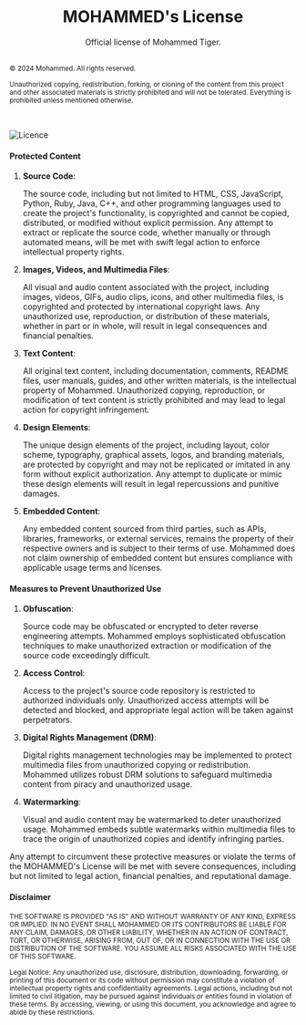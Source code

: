 <div align="center">
  <h1>MOHAMMED's License</h1>
  Official license of Mohammed Tiger. 
</div>

<br>

<sub> © 2024 Mohammed. All rights reserved. </sub>

<sub> Unauthorized copying, redistribution, forking, or cloning of the content from this project and other associated materials is strictly prohibited and will not be tolerated. Everything is prohibited unless mentioned otherwise. </sub>

<br>

![Licence](https://github.com/tech-moh-logy/MOHAMMED-License/assets/132733865/af2cf24e-1e0d-4c1e-9f93-ebf31b5683c5)

#### Protected Content

1. **Source Code**:

   The source code, including but not limited to HTML, CSS, JavaScript, Python, Ruby, Java, C++, and other programming languages used to create the project's functionality, is copyrighted and cannot be copied, distributed, or modified without explicit permission. Any attempt to extract or replicate the source code, whether manually or through automated means, will be met with swift legal action to enforce intellectual property rights.

2. **Images, Videos, and Multimedia Files**:

   All visual and audio content associated with the project, including images, videos, GIFs, audio clips, icons, and other multimedia files, is copyrighted and protected by international copyright laws. Any unauthorized use, reproduction, or distribution of these materials, whether in part or in whole, will result in legal consequences and financial penalties.

3. **Text Content**:

   All original text content, including documentation, comments, README files, user manuals, guides, and other written materials, is the intellectual property of Mohammed. Unauthorized copying, reproduction, or modification of text content is strictly prohibited and may lead to legal action for copyright infringement.

4. **Design Elements**:

   The unique design elements of the project, including layout, color scheme, typography, graphical assets, logos, and branding materials, are protected by copyright and may not be replicated or imitated in any form without explicit authorization. Any attempt to duplicate or mimic these design elements will result in legal repercussions and punitive damages.

5. **Embedded Content**:

   Any embedded content sourced from third parties, such as APIs, libraries, frameworks, or external services, remains the property of their respective owners and is subject to their terms of use. Mohammed does not claim ownership of embedded content but ensures compliance with applicable usage terms and licenses.

#### Measures to Prevent Unauthorized Use

1. **Obfuscation**:

   Source code may be obfuscated or encrypted to deter reverse engineering attempts. Mohammed employs sophisticated obfuscation techniques to make unauthorized extraction or modification of the source code exceedingly difficult.

2. **Access Control**:

   Access to the project's source code repository is restricted to authorized individuals only. Unauthorized access attempts will be detected and blocked, and appropriate legal action will be taken against perpetrators.

3. **Digital Rights Management (DRM)**:

   Digital rights management technologies may be implemented to protect multimedia files from unauthorized copying or redistribution. Mohammed utilizes robust DRM solutions to safeguard multimedia content from piracy and unauthorized usage.

4. **Watermarking**:

   Visual and audio content may be watermarked to deter unauthorized usage. Mohammed embeds subtle watermarks within multimedia files to trace the origin of unauthorized copies and identify infringing parties.

Any attempt to circumvent these protective measures or violate the terms of the MOHAMMED's License will be met with severe consequences, including but not limited to legal action, financial penalties, and reputational damage.

#### Disclaimer

<sub>THE SOFTWARE IS PROVIDED "AS IS" AND WITHOUT WARRANTY OF ANY KIND, EXPRESS OR IMPLIED. IN NO EVENT SHALL MOHAMMED OR ITS CONTRIBUTORS BE LIABLE FOR ANY CLAIM, DAMAGES, OR OTHER LIABILITY, WHETHER IN AN ACTION OF CONTRACT, TORT, OR OTHERWISE, ARISING FROM, OUT OF, OR IN CONNECTION WITH THE USE OR DISTRIBUTION OF THE SOFTWARE. YOU ASSUME ALL RISKS ASSOCIATED WITH THE USE OF THIS SOFTWARE.</sub>

<sub>Legal Notice: Any unauthorized use, disclosure, distribution, downloading, forwarding, or printing of this document or its code without permission may constitute a violation of intellectual property rights and confidentiality agreements. Legal actions, including but not limited to civil litigation, may be pursued against individuals or entities found in violation of these terms. By accessing, viewing, or using this document, you acknowledge and agree to abide by these restrictions.</sub>
